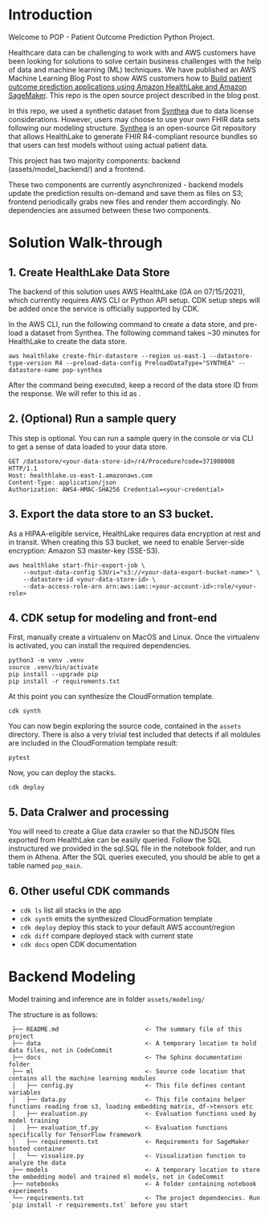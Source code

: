 
# Introduction
Welcome to POP - Patient Outcome Prediction Python Project.

Healthcare data can be challenging to work with and AWS customers have been looking for solutions to solve certain business challenges with the help of data and machine learning (ML) techniques. We have published an AWS Machine Learning Blog Post to show AWS customers how to [Build patient outcome prediction applications using Amazon HealthLake and Amazon SageMaker](https://aws.amazon.com/blogs/machine-learning/build-patient-outcome-prediction-applications-using-amazon-healthlake-and-amazon-sagemaker/). This repo is the open source project described in the blog post. 

In this repo, we used a synthetic dataset from [Synthea](https://github.com/synthetichealth/synthea) due to data license considerations. However, users may choose to use your own FHIR data sets following our modeling structure. [Synthea](https://github.com/synthetichealth/synthea) is an open-source Git repository that allows HealthLake to generate FHIR R4-compliant resource bundles so that users can test models without using actual patient data. 

This project has two majority components: backend (assets/model_backend/) and a frontend.

These two components are currently asynchronized - backend models update the prediction results on-demand and save them as files on S3; frontend periodically grabs new files and render them accordingly. No dependencies are assumed between these two components.

# Solution Walk-through

## 1. Create HealthLake Data Store

The backend of this solution uses AWS HealthLake (GA on 07/15/2021), which currently requires AWS CLI or Python API setup. CDK setup steps will be added once the service is officially supported by CDK.

In the AWS CLI, run the following command to create a data store, and  pre-load a dataset from Synthea. The following command takes ~30 minutes for HealthLake to create the data store. 

```shell
aws healthlake create-fhir-datastore --region us-east-1 --datastore-type-version R4 --preload-data-config PreloadDataType="SYNTHEA" --datastore-name pop-synthea
```
After the command being executed, keep a record of the data store ID from the response. We will refer to this id as <your-data-store-id>. 

## 2. (Optional) Run a sample query

This step is optional. 
You can run a sample query in the console or via CLI to get a sense of data loaded to your data store.

```shell
GET /datastore/<your-data-store-id>/r4/Procedure?code=371908008 HTTP/1.1
Host: healthlake.us-east-1.amazonaws.com
Content-Type: application/json
Authorization: AWS4-HMAC-SHA256 Credential=<your-credential>
```

## 3. Export the data store to an S3 bucket.

As a HIPAA-eligible service, HealthLake requires data encryption at rest and in transit. When creating this S3 bucket, we need to enable Server-side encryption: Amazon S3 master-key (SSE-S3).

```shell
aws healthlake start-fhir-export-job \
    --output-data-config S3Uri="s3://<your-data-export-bucket-name>" \
    --datastore-id <your-data-store-id> \
    --data-access-role-arn arn:aws:iam::<your-account-id>:role/<your-role>
``` 

## 4. CDK setup for modeling and front-end
First, manually create a virtualenv on MacOS and Linux.
Once the virtualenv is activated, you can install the required dependencies.

```shell
python3 -m venv .venv
source .venv/bin/activate
pip install --upgrade pip
pip install -r requirements.txt
```

At this point you can synthesize the CloudFormation template.

```shell
cdk synth
```

You can now begin exploring the source code, contained in the `assets` directory.
There is also a very trivial test included that detects if all moldules are included in the CloudFormation template result:

```shell
pytest
```

Now, you can deploy the stacks.

```shell
cdk deploy
```

## 5. Data Cralwer and processing

You will need to create a Glue data crawler so that the NDJSON files exported from HealthLake can be easily queried. 
Follow the SQL instructured we provided in the sql.SQL file in the notebook folder, and run them in Athena. 
After the SQL queries executed, you should be able to get a table named `pop_main`. 

## 6. Other useful CDK commands

* `cdk ls`          list all stacks in the app
* `cdk synth`       emits the synthesized CloudFormation template
* `cdk deploy`      deploy this stack to your default AWS account/region
* `cdk diff`        compare deployed stack with current state
* `cdk docs`        open CDK documentation


# Backend Modeling

Model training and inference are in folder `assets/modeling/`

The structure is as follows:

```shell
 ├── README.md                        <- The summary file of this project
 ├── data                             <- A temporary location to hold data files, not in CodeCommit
 ├── docs                             <- The Sphinx documentation folder
 ├── ml                               <- Source code location that contains all the machine learning modules
 │   ├── config.py                    <- This file defines contant variables
 │   ├── data.py                      <- This file contains helper functions reading from s3, loading embedding matrix, df->tensors etc
 │   ├── evaluation.py                <- Evaluation functions used by model training 
 │   ├── evaluation_tf.py             <- Evaluation functions specifically for TensorFlow framework
 │   ├── requirements.txt             <- Requirements for SageMaker hosted container
 │   └── visualize.py                 <- Visualization function to analyze the data
 ├── models                           <- A temporary location to store the embedding model and trained ml models, not in CodeCommit
 ├── notebooks                        <- A folder containing notebook experiments
 └── requirements.txt                 <- The project dependencies. Run `pip install -r requirements.txt` before you start
```